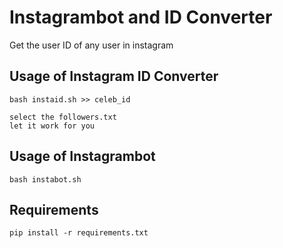 # Instagrambot and ID Converter
Get the user ID of any user in instagram



## Usage of Instagram ID Converter
```
bash instaid.sh >> celeb_id

select the followers.txt
let it work for you
```

## Usage of Instagrambot

```
bash instabot.sh
```





## Requirements

```
pip install -r requirements.txt




